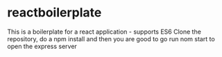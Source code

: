# reactboilerplate
This is a boilerplate for a react application - supports ES6
Clone the repository, do a npm install and then you are good to go
run nom start to open the express server
